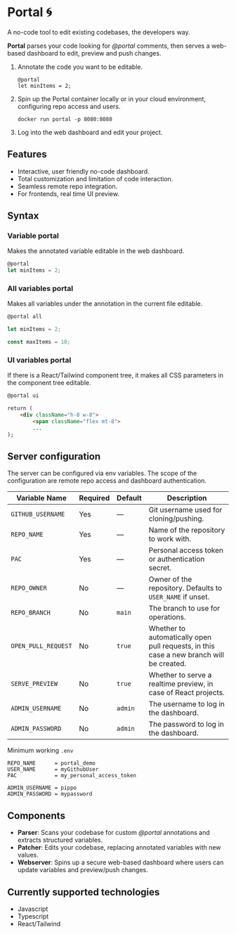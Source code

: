# Portal 🌀

A no-code tool to edit existing codebases, the developers way.

**Portal** parses your code looking for *@portal* comments, then serves a web-based dashboard to edit, preview and push changes.

1. Annotate the code you want to be editable.
    ```
    @portal
    let minItems = 2;
    ```

2. Spin up the Portal container locally or in your cloud environment, configuring repo access and users.

    `docker run portal -p 8080:8080`

3. Log into the web dashboard and edit your project.

## Features
- Interactive, user friendly no-code dashboard.
- Total customization and limitation of code interaction.
- Seamless remote repo integration.
- For frontends, real time UI preview.


## Syntax

### Variable portal
Makes the annotated variable editable in the web dashboard.
```js
@portal
let minItems = 2;
```

### All variables portal
Makes all variables under the annotation in the current file editable.
```js
@portal all

let minItems = 2;

const maxItems = 10;
```

### UI variables portal
If there is a React/Tailwind component tree, it makes all CSS parameters in the component tree editable.
```html
@portal ui

return (
    <div className="h-8 w-8">
        <span className="flex mt-8">
        ...
);
```

## Server configuration

The server can be configured via env variables.
The scope of the configuration are remote repo access and dashboard authentication.

| Variable Name         | Required | Default    | Description                                  |
|-----------------------|----------|------------|----------------------------------------------|
| `GITHUB_USERNAME`     | Yes      | —          | Git username used for cloning/pushing.       |
| `REPO_NAME`           | Yes      | —          | Name of the repository to work with.         |
| `PAC`                 | Yes      | —          | Personal access token or authentication secret. |
| `REPO_OWNER`          | No       | —          | Owner of the repository. Defaults to `USER_NAME` if unset. |
| `REPO_BRANCH`         | No       | `main`     | The branch to use for operations.            |
| `OPEN_PULL_REQUEST`   | No       | `true`     | Whether to automatically open pull requests, in this case a new branch will be created. |
| `SERVE_PREVIEW`       | No       | `true`     | Whether to serve a realtime preview, in case of React projects.            |
| `ADMIN_USERNAME`      | No       | `admin`    | The username to log in the dashboard.        |
| `ADMIN_PASSWORD`      | No       | `admin`    | The password to log in the dashboard.        |

Minimum working `.env`
```
REPO_NAME      = portal_demo
USER_NAME      = myGithubUser
PAC            = my_personal_access_token

ADMIN_USERNAME = pippo
ADMIN_PASSWORD = mypassword
```


## Components

- **Parser**: Scans your codebase for custom *@portal* annotations and extracts structured variables.
- **Patcher**: Edits your codebase, replacing annotated variables with new values.
- **Webserver**: Spins up a secure web-based dashboard where users can update variables and preview/push changes.

## Currently supported technologies

- Javascript
- Typescript
- React/Tailwind